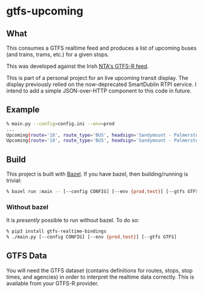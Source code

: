 # gtfs-upcoming

## What

This consumes a GTFS realtime feed and produces a list of upcoming
buses (and trains, trams, etc.) for a given stops.

This was developed against the Irish [NTA's GTFS-R feed](https://developer.nationaltransport.ie/api-details#api=gtfsr).

This is part of a personal project for an live upcoming transit display.
The display previously relied on the now-deprecated SmartDublin RTPI service.
I intend to add a simple JSON-over-HTTP component to this code in future.

## Example

```sh
% main.py --config=config.ini --env=prod
...
Upcoming(route='18', route_type='BUS', headsign='Sandymount - Palmerstown', destination='Hollyville Lawn, stop 4357', direction='1', due=datetime.time(13, 47))
Upcoming(route='18', route_type='BUS', headsign='Sandymount - Palmerstown', destination='Hollyville Lawn, stop 4357', direction='1', due=datetime.time(14, 7))
```

## Build

This project is built with [Bazel](http://bazel.build). If you have bazel,
then building/running is trivial:

```sh
% bazel run :main -- [--config CONFIG] [--env {prod,test}] [--gtfs GTFS]
```

### Without bazel

It is *presently* possible to run without bazel. To do so:

```sh
% pip3 install gtfs-realtime-bindings
% ./main.py [--config CONFIG] [--env {prod,test}] [--gtfs GTFS]
```

## GTFS Data

You will need the GTFS dataset (contains definitions for routes, stops,
stop times, and agencies) in order to interpret the realtime data
correctly. This is available from your GTFS-R provider.
